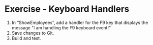 ﻿# Exercise - Keyboard Handlers

1.  In “ShowEmployees”, add a handler for the F9 key that displays the message "I am handling the F9 keyboard event!”
2.	Save changes to Git.
3.  Build and test.
